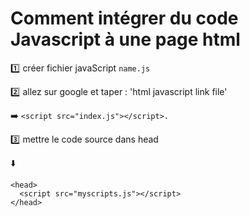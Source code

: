 # Comment intégrer du code Javascript à une page html 

:one: créer fichier javaScript `name.js` <br>

:two:  allez sur google et taper : 'html javascript link file'

:arrow_right: `<script src="index.js"></script>.` <br>

:three: mettre le code source dans head <br>

:arrow_down:
```
<head>
  <script src="myscripts.js"></script> 
</head> 
```
 
